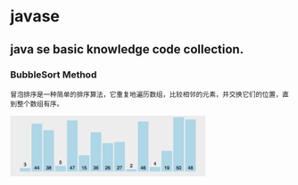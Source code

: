 # javase
## java se basic knowledge code collection.
### BubbleSort Method  
    冒泡排序是一种简单的排序算法，它重复地遍历数组，比较相邻的元素，并交换它们的位置，直到整个数组有序。
<img src="https://github.com/riklionline/javase/blob/main/asset/dualcoloredball/bubblesort.gif" width="350px">
